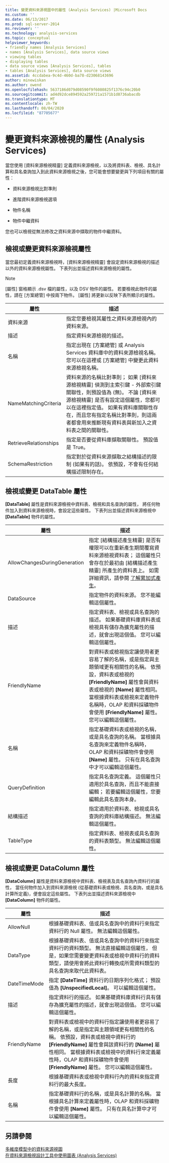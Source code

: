 ```yaml
---
title: 變更資料來源視圖中的屬性 (Analysis Services) |Microsoft Docs
ms.custom: ''
ms.date: 06/13/2017
ms.prod: sql-server-2014
ms.reviewer: ''
ms.technology: analysis-services
ms.topic: conceptual
helpviewer_keywords:
- friendly names [Analysis Services]
- names [Analysis Services], data source views
- viewing tables
- displaying tables
- data source views [Analysis Services], tables
- tables [Analysis Services], data source views
ms.assetid: 4ccdabea-9c4d-460d-ba78-d23068143696
author: minewiskan
ms.author: owend
ms.openlocfilehash: 5637186d079d08590f9f6080825f1376c94c20b0
ms.sourcegitcommit: ad4d92dce894592a259721a1571b1d8736abacdb
ms.translationtype: MT
ms.contentlocale: zh-TW
ms.lasthandoff: 08/04/2020
ms.locfileid: "87705677"
---
```

# <a name="change-properties-in-a-data-source-view-analysis-services"></a>變更資料來源檢視的屬性 (Analysis Services)
  當您使用 [資料來源檢視精靈] 定義資料來源檢視，以及將資料表、檢視、具名計算和具名查詢加入到此資料來源檢視之後，您可能會想要變更與下列項目有關的屬性：  
  
-   資料來源檢視比對準則  
  
-   進階資料來源檢視選項  
  
-   物件名稱  
  
-   物件中繼資料  
  
 您也可以檢視從無法修改之資料來源中擷取的物件中繼資料。  
  
## <a name="viewing-or-changing-data-source-view-properties"></a>檢視或變更資料來源檢視屬性  
 當您最初定義資料來源檢視時，[資料來源檢視精靈] 會設定資料來源檢視的描述以外的資料來源檢視屬性。 下表列出並描述資料來源檢視的屬性。  
  
> [!NOTE]  
>  [屬性] 窗格顯示 .dsv 檔的屬性，以及 DSV 物件的屬性。 若要檢視此物件的屬性，請在 [方案總管] 中按兩下物件。 [屬性] 將更新以反映下表所顯示的屬性。  
  
|屬性|描述|  
|--------------|-----------------|  
|資料來源|指定您要檢視其屬性之資料來源檢視內的資料來源。|  
|描述|指定資料來源檢視的描述。|  
|名稱|指定出現在 [方案總管] 或 Analysis Services 資料庫中的資料來源檢視名稱。 您可以在這裡或 [方案總管] 中變更此資料來源檢視名稱。|  
|NameMatchingCriteria|資料來源的名稱比對準則； 如果 [資料來源檢視精靈] 偵測到主索引鍵 - 外部索引鍵關聯性，則預設值為 (無)。 不論 [資料來源檢視精靈] 是否有設定這個屬性，您都可以在這裡指定值。 如果有資料庫關聯性存在，而且您有指定名稱比對準則，則這兩者都會用來推斷現有資料表與新加入之資料表之間的關聯性。|  
|RetrieveRelationships|指定是否要從資料庫擷取關聯性。 預設值是 True。|  
|SchemaRestriction|指定對於從資料來源擷取之結構描述的限制 (如果有的話)。 依預設，不會有任何結構描述限制存在。|  
  
## <a name="viewing-or-changing-datatable-properties"></a>檢視或變更 DataTable 屬性  
 **[DataTable]** 屬性是資料來源檢視中資料表、檢視和具名查詢的屬性， 將任何物件加入到資料來源檢視時，會設定這些屬性。 下表列出並描述資料來源檢視中 **[DataTable]** 物件的屬性。  
  
|屬性|描述|  
|--------------|-----------------|  
|AllowChangesDuringGeneration|指定 [結構描述產生精靈] 是否有權限可以在重新產生期間覆寫資料來源檢視資料表； 這個屬性只會存在於最初由 [結構描述產生精靈] 所產生的資料表上。 如需詳細資訊，請參閱 [了解累加式產生](understanding-incremental-generation.md)。|  
|DataSource|指定物件的資料來源。 您不能編輯這個屬性。|  
|描述|指定資料表、檢視或具名查詢的描述。 如果基礎資料庫資料表或檢視具有儲存為擴充屬性的描述，就會出現這個值。 您可以編輯這個屬性。|  
|FriendlyName|對資料表或檢視指定讓使用者更容易了解的名稱，或是指定與主題領域更有相關性的名稱。 依預設，資料表或檢視的 **[FriendlyName]** 屬性會與資料表或檢視的 **[Name]** 屬性相同。 當根據資料表或檢視來定義物件名稱時，OLAP 和資料採礦物件會使用 **[FriendlyName]** 屬性。 您可以編輯這個屬性。|  
|名稱|指定基礎資料表或檢視的名稱，或是具名查詢的名稱。 當根據具名查詢來定義物件名稱時，OLAP 和資料採礦物件會使用 **[Name]** 屬性。 只有在具名查詢中才可以編輯這個屬性。|  
|QueryDefinition|指定具名查詢定義。 這個屬性只適用於具名查詢，而且不能直接編輯； 若要編輯這個屬性，您要編輯此具名查詢本身。|  
|結構描述|指定適用於資料表、檢視或具名查詢的資料庫結構描述。 無法編輯這個屬性。|  
|TableType|指定資料表、檢視表或具名查詢的資料表類型。 無法編輯這個屬性。|  
  
## <a name="viewing-or-changing-datacolumn-properties"></a>檢視或變更 DataColumn 屬性  
 **[DataColumn]** 屬性是資料來源檢視中資料表、檢視表及具名查詢內資料行的屬性， 當任何物件加入到資料來源檢視 (從基礎資料表或檢視、具名查詢，或是具名計算所定義)，便會設定這些屬性。 下表列出並描述資料來源檢視中 **[DataColumn]** 物件的屬性。  
  
|屬性|描述|  
|--------------|-----------------|  
|AllowNull|根據基礎資料表、值或具名查詢中的資料行來指定資料行的 Null 屬性。 無法編輯這個屬性。|  
|DataType|根據基礎資料表、值或具名查詢中的資料行來指定資料行的資料類型。 無法直接編輯這個屬性， 但是，如果您需要變更資料表或檢視中資料行的資料類型，請使用會將此資料行轉換成所需資料類型的具名查詢來取代此資料表。|  
|DateTimeMode|指定 **[DateTime]** 資料行的日期序列化格式； 預設值為 **[UnspecifiedLocal]**。 可以編輯這個屬性。|  
|描述|指定資料行的描述。 如果基礎資料庫資料行具有儲存為擴充屬性的描述，就會出現這個值。 您可以編輯這個屬性。|  
|FriendlyName|對資料表或檢視中的資料行指定讓使用者更容易了解的名稱，或是指定與主題領域更有相關性的名稱。 依預設，資料表或檢視中資料行的 **[FriendlyName]** 屬性會與該資料行的 **[Name]** 屬性相同。 當根據資料表或檢視中的資料行來定義屬性時，OLAP 和資料採礦物件會使用 **[FriendlyName]** 屬性。 您可以編輯這個屬性。|  
|長度|根據基礎資料表或檢視中資料行內的資料來指定資料行的最大長度。|  
|名稱|指定基礎資料行的名稱，或是具名計算的名稱。 當根據具名計算來定義屬性時，OLAP 和資料採礦物件會使用 **[Name]** 屬性。 只有在具名計算中才可以編輯這個屬性。|  
  
## <a name="see-also"></a>另請參閱  
 [多維度模型中的資料來源視圖](data-source-views-in-multidimensional-models.md)   
 [在資料來源檢視設計工具中使用圖表 &#40;Analysis Services&#41;](work-with-diagrams-in-data-source-view-designer-analysis-services.md)  
  
  
